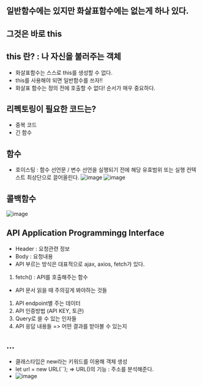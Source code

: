 ## 일반함수에는 있지만 화살표함수에는 없는게 하나 있다.
## 그것은 바로 this

## this 란? : 나 자신을 불러주는 객체
* 화살표함수는 스스로 this를 생성할 수 없다.
* this를 사용해야 되면 일반함수를 쓰자!!
* 화살표 함수는 정의 전에 호출할 수 없다! 순서가 매우 중요하다.

## 리펙토링이 필요한 코드는?
* 중복 코드
* 긴 함수

## 함수
* 호이스팅 : 함수 선언문 / 변수 선언을 실행되기 전에 해당 유효범위 또는 실행 컨텍스트 최상단으로 끌어올린다.
![image](https://user-images.githubusercontent.com/70733630/170868035-d54a0b81-ebb9-4977-971f-310fcba8f86e.png)
![image](https://user-images.githubusercontent.com/70733630/170868104-bb6492c2-419b-414e-8a8e-42ee7fdf33ff.png)

## 콜백함수
![image](https://user-images.githubusercontent.com/70733630/170868516-31edc9b4-3dcf-4859-a798-028495d91070.png)

## API  Application Programmingg Interface
* Header : 요청관련 정보
* Body : 요청내용
* API 부르는 방식은 대표적으로 ajax, axios, fetch가 있다.
1. fetch() : API를 호출해주는 함수
* API 문서 읽을 때 주의깊게 봐야하는 것들
1. API endpoint별 주는 데이터
2. API 인증방법 (API KEY, 토큰)
3. Query로 쓸 수 있는 인자들
4. API 응답 내용들 => 어떤 결과를 받아볼 수 있는지

## ...
* 클래스타입은 new라는 키워드를 이용해 객체 생성
* let url = new URL(``); => URL()의 기능 : 주소를 분석해준다.
* ![image](https://user-images.githubusercontent.com/70733630/172049962-ccb335c1-1756-4e83-a06c-7d8e3da73f5d.png)
